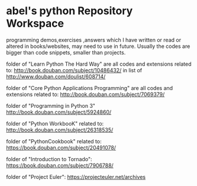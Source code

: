 # abel's python Repository Workspace
programming demos,exercises ,answers which I have written or read or altered in books/websites, may need to use in future.
Usually the codes are bigger than code snippets, smaller than projects.

folder of "Learn Python The Hard Way" are all codes and extensions related to:
http://book.douban.com/subject/10486432/ in list of 
http://www.douban.com/doulist/608714/

folder of "Core Python Applications Programming" are all codes and extensions related to:
http://book.douban.com/subject/7069379/ 

folder of "Programming in Python 3"
http://book.douban.com/subject/5924860/

folder of "Python WorkbooK" related to:
http://book.douban.com/subject/26318535/

folder of "PythonCookbook" related to:
https://book.douban.com/subject/20491078/

folder of "Introduction to Tornado":
https://book.douban.com/subject/7906788/

folder of "Project Euler":
https://projecteuler.net/archives
